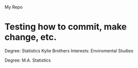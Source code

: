 My Repo
# Testing how to commit, make change, etc.

Degree: Statistics
Kylie Brothers
Interests: Enviromental Studies

Degree: M.A. Statistics
